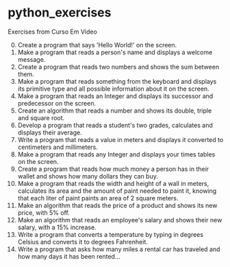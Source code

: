 # python_exercises
Exercises from Curso Em Vídeo

00. Create a program that says 'Hello World!' on the screen.
01. Make a program that reads a person's name and displays a welcome message. 
02. Create a program that reads two numbers and shows the sum between them.
03. Make a program that reads something from the keyboard and displays its primitive type and all possible information about it on the screen.
04. Make a program that reads an Integer and displays its successor and predecessor on the screen.
05. Create an algorithm that reads a number and shows its double, triple and square root.
06. Develop a program that reads a student's two grades, calculates and displays their average.
07. Write a program that reads a value in meters and displays it converted to centimeters and millimeters.
08. Make a program that reads any Integer and displays your times tables on the screen.
09. Create a program that reads how much money a person has in their wallet and shows how many dollars they can buy.
10. Make a program that reads the width and height of a wall in meters, calculates its area and the amount of paint needed to paint it, knowing that each liter of paint paints an area of ​​2 square meters.
11. Make an algorithm that reads the price of a product and shows its new price, with 5% off.
12. Make an algorithm that reads an employee's salary and shows their new salary, with a 15% increase.
13. Write a program that converts a temperature by typing in degrees Celsius and converts it to degrees Fahrenheit.
14. Write a program that asks how many miles a rental car has traveled and how many days it has been rented... 